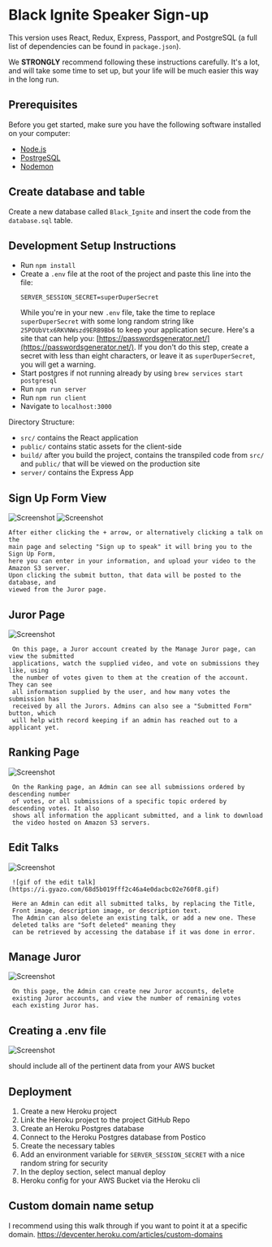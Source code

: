 
# Black Ignite Speaker Sign-up
This version uses React, Redux, Express, Passport, and PostgreSQL (a full list of dependencies can be found in `package.json`).

We **STRONGLY** recommend following these instructions carefully. It's a lot, and will take some time to set up, but your life will be much easier this way in the long run.



## Prerequisites

Before you get started, make sure you have the following software installed on your computer:

- [Node.js](https://nodejs.org/en/)
- [PostrgeSQL](https://www.postgresql.org/)
- [Nodemon](https://nodemon.io/)

## Create database and table

Create a new database called `Black_Ignite` and insert the code from the `database.sql` table.





## Development Setup Instructions

- Run `npm install`
- Create a `.env` file at the root of the project and paste this line into the file:
  ```
  SERVER_SESSION_SECRET=superDuperSecret
  ```
  While you're in your new `.env` file, take the time to replace `superDuperSecret` with some long random string like `25POUbVtx6RKVNWszd9ERB9Bb6` to keep your application secure. Here's a site that can help you: [https://passwordsgenerator.net/](https://passwordsgenerator.net/). If you don't do this step, create a secret with less than eight characters, or leave it as `superDuperSecret`, you will get a warning.
- Start postgres if not running already by using `brew services start postgresql`
- Run `npm run server`
- Run `npm run client`
- Navigate to `localhost:3000`

Directory Structure:

- `src/` contains the React application
- `public/` contains static assets for the client-side
- `build/` after you build the project, contains the transpiled code from `src/` and `public/` that will be viewed on the production site
- `server/` contains the Express App

## Sign Up Form View
![Screenshot](public/userPage.png)
![Screenshot](public/signupForm.png)

    After either clicking the + arrow, or alternatively clicking a talk on the 
    main page and selecting "Sign up to speak" it will bring you to the Sign Up Form, 
    here you can enter in your information, and upload your video to the Amazon S3 server. 
    Upon clicking the submit button, that data will be posted to the database, and 
    viewed from the Juror page.

## Juror Page
![Screenshot](public/submissions.png)

     On this page, a Juror account created by the Manage Juror page, can view the submitted 
     applications, watch the supplied video, and vote on submissions they like, using 
     the number of votes given to them at the creation of the account. They can see 
     all information supplied by the user, and how many votes the submission has 
     received by all the Jurors. Admins can also see a "Submitted Form" button, which 
     will help with record keeping if an admin has reached out to a applicant yet.
     
## Ranking Page
![Screenshot](public/ranking.png)

     On the Ranking page, an Admin can see all submissions ordered by descending number 
     of votes, or all submissions of a specific topic ordered by descending votes. It also 
     shows all information the applicant submitted, and a link to download 
     the video hosted on Amazon S3 servers.

## Edit Talks
![Screenshot](public/createNewCategory.png)

     ![gif of the edit talk](https://i.gyazo.com/68d5b019fff2c46a4e0dacbc02e760f8.gif)

     Here an Admin can edit all submitted talks, by replacing the Title,
     Front image, description image, or description text.
     The Admin can also delete an existing talk, or add a new one. These 
     deleted talks are "Soft deleted" meaning they 
     can be retrieved by accessing the database if it was done in error.
     
## Manage Juror
![Screenshot](public/manageJuror.png)

     On this page, the Admin can create new Juror accounts, delete
     existing Juror accounts, and view the number of remaining votes 
     each existing Juror has.

## Creating a .env file
![Screenshot](public/env.png)

should include all of the pertinent data from your AWS bucket
     
## Deployment

1. Create a new Heroku project
2. Link the Heroku project to the project GitHub Repo
3. Create an Heroku Postgres database
4. Connect to the Heroku Postgres database from Postico
5. Create the necessary tables
6. Add an environment variable for `SERVER_SESSION_SECRET` with a nice random string for security
7. In the deploy section, select manual deploy
8. Heroku config for your AWS Bucket via the Heroku cli 

## Custom domain name setup
I recommend using this walk through if you want to point it at a specific domain. 
https://devcenter.heroku.com/articles/custom-domains
